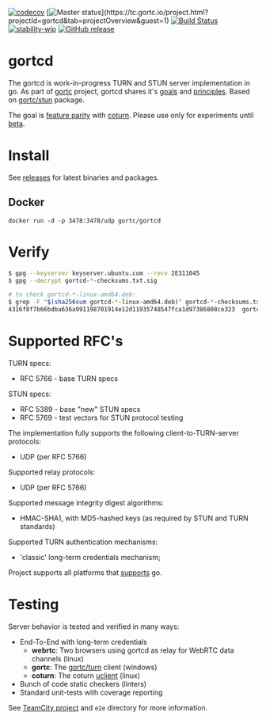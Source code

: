 [![codecov](https://codecov.io/gh/gortc/gortcd/branch/master/graph/badge.svg)](https://codecov.io/gh/gortc/gortcd)
[![Master status](https://tc.gortc.io/app/rest/builds/buildType:(id:gortcd_MasterStatus)/statusIcon.svg)](https://tc.gortc.io/project.html?projectId=gortcd&tab=projectOverview&guest=1)
[![Build Status](https://travis-ci.com/gortc/gortcd.svg?branch=master)](https://travis-ci.com/gortc/gortcd)
[![stability-wip](https://img.shields.io/badge/stability-wip-lightgrey.svg)](https://github.com/mkenney/software-guides/blob/master/STABILITY-BADGES.md#work-in-progress)
[![GitHub release](https://img.shields.io/github/release/gortc/gortcd.svg)](https://github.com/gortc/gortcd/releases/latest)
# gortcd
The gortcd is work-in-progress TURN and STUN server implementation in go.
As part of [gortc](https://gortc.io) project, gortcd shares
it's [goals](https://gortc.io#goals) and
[principles](https://gortc.io#principles).
Based on [gortc/stun](https://github.com/gortc/stun) package.

The goal is [feature parity](https://github.com/gortc/gortcd/issues/6) with [coturn](https://github.com/coturn/coturn).
Please use only for experiments until [beta](https://github.com/gortc/gortcd/milestone/2).


# Install
See [releases](https://github.com/gortc/gortcd/releases/latest) for latest
binaries and packages.
## Docker
```
docker run -d -p 3478:3478/udp gortc/gortcd
```

# Verify
```bash
$ gpg --keyserver keyserver.ubuntu.com --recv 2E311045
$ gpg --decrypt gortcd-*-checksums.txt.sig

# to check gortcd-*-linux-amd64.deb:
$ grep -F "$(sha256sum gortcd-*-linux-amd64.deb)" gortcd-*-checksums.txt
4316f8f7b66bdba636a991198701914e12d11935748547fca1d97386808ce323  gortcd-0.4.0-linux-amd64.deb
```

# Supported RFC's

TURN specs:

  * RFC 5766 - base TURN specs

STUN specs:

  * RFC 5389 - base "new" STUN specs
  * RFC 5769 - test vectors for STUN protocol testing


The implementation fully supports the following client-to-TURN-server protocols:

  * UDP (per RFC 5766)


Supported relay protocols:

  * UDP (per RFC 5766)

Supported message integrity digest algorithms:

  * HMAC-SHA1, with MD5-hashed keys (as required by STUN and TURN standards)

Supported TURN authentication mechanisms:

  * 'classic' long-term credentials mechanism;

Project supports all platforms that [supports](https://github.com/golang/go/wiki/MinimumRequirements#minimum-requirements) go.

# Testing

Server behavior is tested and verified in many ways:
  * End-To-End with long-term credentials
    * **webrtc**: Two browsers using gortcd as relay for WebRTC data channels (linux)
    * **gortc**: The [gortc/turn](https://github.com/gortc/turn) client (windows)
    * **coturn**: The coturn [uclient](https://github.com/coturn/coturn/wiki/turnutils_uclient) (linux)
  * Bunch of code static checkers (linters)
  * Standard unit-tests with coverage reporting

See [TeamCity project](https://tc.gortc.io/project.html?projectId=gortcd&guest=1) and `e2e` directory
for more information.